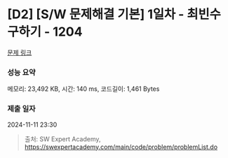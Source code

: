 # [D2] [S/W 문제해결 기본] 1일차 - 최빈수 구하기 - 1204 

[문제 링크](https://swexpertacademy.com/main/code/problem/problemDetail.do?contestProbId=AV13zo1KAAACFAYh) 

### 성능 요약

메모리: 23,492 KB, 시간: 140 ms, 코드길이: 1,461 Bytes

### 제출 일자

2024-11-11 23:30



> 출처: SW Expert Academy, https://swexpertacademy.com/main/code/problem/problemList.do